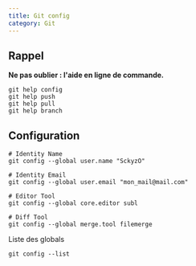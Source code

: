 ```yaml
---
title: Git config
category: Git
---
```


## Rappel

**Ne pas oublier : l'aide en ligne de commande.**

```shell
git help config
git help push
git help pull
git help branch
```

## Configuration

```shell
# Identity Name
git config --global user.name "SckyzO"

# Identity Email
git config --global user.email "mon_mail@mail.com"

# Editor Tool
git config --global core.editor subl

# Diff Tool
git config --global merge.tool filemerge
```

Liste des globals

```shell
git config --list
```
